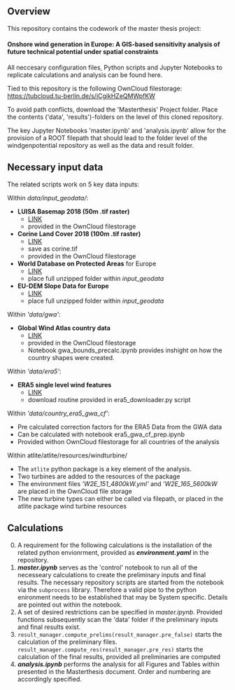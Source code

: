 ## Overview

This repository contains the codework of the master thesis project:
#### Onshore wind generation in Europe: A GIS-based  sensitivity analysis of future technical potential under  spatial constraints

All neccesary configuration files, Python scripts and Jupyter Notebooks to replicate calculations and analysis can be found here.

Tied to this repository is the following OwnCloud filestorage:
https://tubcloud.tu-berlin.de/s/iCgikHZeQMWpfKW

To avoid path conflicts, download the 'Masterthesis' Project folder. Place the contents ('data', 'results')-folders on the level of this cloned repository. 

The key Jupyter Notebooks 'master.ipynb' and 'analysis.ipynb' allow for the provision of a ROOT filepath that should lead to the folder level of the windgenpotential repository as well as the data and result folder. 

## Necessary input data

The related scripts work on 5 key data inputs: 

Within *data/input_geodata/*:

 - **LUISA Basemap 2018 (50m .tif raster)**
	 - [LINK](http://jeodpp.jrc.ec.europa.eu/ftp/jrc-opendata/LUISA/EUROPE/Basemaps/LandUse/2018/LATEST/)
	 - provided in the OwnCloud filestorage
- **Corine Land Cover 2018 (100m .tif raster)**
	- [LINK](https://land.copernicus.eu/pan-european/corine-land-cover/clc2018?tab=download)
	- save as corine.tif
	- provided in the OwnCloud filestorage
- **World Database on Protected Areas** for Europe
	- [LINK](https://www.protectedplanet.net/region/EU)
	- place full unzipped folder within *input_geodata*
- **EU-DEM Slope Data for Europe**
	- [LINK](https://ec.europa.eu/eurostat/de/web/gisco/geodata/reference-data/elevation/eu-dem/slope)
	- place full unzipped folder within *input_geodata*

Within *'data/gwa'*:

 - **Global Wind Atlas country data**
	 - [LINK](https://globalwindatlas.info/en)
	 - provided in the OwnCloud filestorage
	 - Notebook gwa_bounds_precalc.ipynb provides inshight on how the country shapes were created.

Within *'data/era5'*:

 - **ERA5 single level wind features**
	 - [LINK](https://cds.climate.copernicus.eu/cdsapp#!/dataset/reanalysis-era5-single-levels)
	 - download routine provided in era5_downloader.py script

Within *'data/country_era5_gwa_cf'*:

 - Pre calculated correction factors for the ERA5 Data from the GWA data
 - Can be calculated with notebook era5_gwa_cf_prep.ipynb
 - Provided withon OwnCloud filestorage for all countries of the analysis
 
Within atlite/atlite/resources/windturbine/

 - The `atlite` python package is a key element of the analysis.
 - Two turbines are added to the resources of the package
 - The environment files *'W2E_151_4800kW.yml'* and *'W2E_165_5600kW* are placed in the OwnCloud file storage
 - The new turbine types can either be called via filepath, or placed in the atlite package wind turbine resources
 


## Calculations

0. A requirement for the following calculations is the installation of the related python envionrment, provided as ***environment.yaml*** in the repository. 
1. ***master.ipynb*** serves as the 'control' notebook to run all of the necesseary calculations to create the preliminary inputs and final results. The necessary repository scripts are started from the notebook via the `subprocess` library. Therefore a valid pipe to the python enironment needs to be established that may be System specific. Details are pointed out within the notebook.
2. A set of desired restrictions can be specified in *master.ipynb*. Provided functions subsequently scan the 'data' folder if the preliminary inputs and final results exist.
3.  `result_manager.compute_prelims(result_manager.pre_false)` starts the calculation of the preliminary files. `result_manager.compute_res(result_manager.pre_res)` starts the calculation of the final results, provided all preliminaries are computed
4. ***analysis.ipynb*** performs the analysis for all Figures and Tables within presented in the Masterthesis document. Order and numbering are accordingly specified. 
